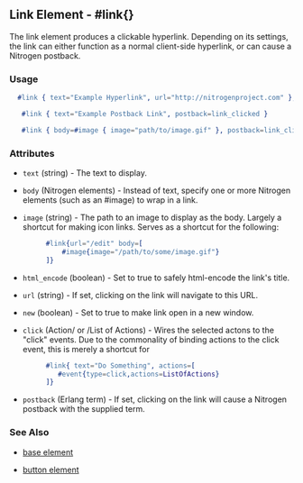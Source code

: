 <!-- dash: #link | Element | ###:Element -->


## Link Element - #link{}

  The link element produces a clickable hyperlink. Depending on its settings,  
  the link can either function as a normal client-side hyperlink, or can
  cause a Nitrogen postback.

### Usage

```erlang
  #link { text="Example Hyperlink", url="http://nitrogenproject.com" },

```

```erlang
   #link { text="Example Postback Link", postback=link_clicked }

```

```erlang
   #link { body=#image { image="path/to/image.gif" }, postback=link_clicked}

```

### Attributes

   * `text` (string) - The text to display.

   * `body` (Nitrogen elements) - Instead of text, specify one or more
     Nitrogen elements (such as an #image) to wrap in a link.

   * `image` (string) - The path to an image to display as the body. Largely
     a shortcut for making icon links.  Serves as a shortcut for the following:

```ERLANG
         #link{url="/edit" body=[
             #image{image="/path/to/some/image.gif"}
         ]}

```

   * `html_encode` (boolean) - Set to true to safely html-encode the link's
     title.

   * `url` (string) - If set, clicking on the link will navigate to this
     URL.

   * `new` (boolean) - Set to true to make link open in a new window.

   * `click` (Action/ or /List of Actions) - Wires the selected actons to
     the \"click\" events.  Due to the commonality of binding actions to the
     click event, this is merely a shortcut for 

```ERLANG
         #link{ text="Do Something", actions=[
            #event{type=click,actions=ListOfActions}
         ]}

```

   * `postback` (Erlang term) - If set, clicking on the link will cause a
     Nitrogen postback with the supplied term.

### See Also

 *  [base element](./element_base.md)

 *  [button element](./button.md)

